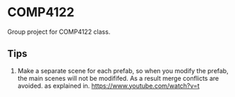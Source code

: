 # COMP4122
Group project for COMP4122 class.

## Tips
1. Make a separate scene for each prefab, so when you modify the prefab, the main scenes will not be modififed. As a result merge conflicts are avoided. as explained in. https://www.youtube.com/watch?v=t
